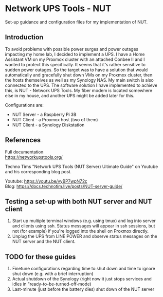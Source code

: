 # Network UPS Tools - NUT
Set-up guidance and configuration files for my implementation of NUT.

## Introduction
To avoid problems with possible power surges and power outages impacting my home lab, I decided to implement a UPS.
I have a Home Assistant VM on my Proxmox cluster with an attached Conbee II and I wanted to protect this specifically. It seems that it's rather sensitive to sudden power outages. So the target was to have a solution that would automatically and gracefully shut down VMs on my Proxmox cluster, then the hosts themselves as well as my Synology NAS. My main switch is also connected to the UPS.
The software solution I have implemented to achieve this, is NUT - Network UPS Tools.
My fiber modem is located somewhere else in my house, and another UPS might be added later for this.

Configurations are:
- NUT Server - a Raspberry Pi 3B
- NUT Client - a Proxmox host (two of them)
- NUT Client - a Synology Diskstation

## References
Full documentation  
https://networkupstools.org/

Techno Tims "Network UPS Tools (NUT Server) Ultimate Guide" on Youtube and his corresponding blog post.

Youtube: https://youtu.be/vyBP7wpN72c  
Blog: https://docs.technotim.live/posts/NUT-server-guide/  

## Testing a set-up with both NUT server and NUT client
1. Start up multiple terminal windows (e.g. using tmux) and log into server and clients using ssh. Status messages will appear in ssh sessions, but not (for example) if you're logged into the shell on Proxmox directly.
1. Unplug the UPS from LINE POWER and observe status messages on the NUT server and the NUT client.

## TODO for these guides
1. Finetune configurations regarding time to shut down and time to ignore shut down (e.g. with a brief interruption)
1. Actual shutdown of the Synology (right now it just stops services and idles in "ready-to-be-turned-off-mode)
1. Last-minute (just before the battery dies) shut down of the NUT server